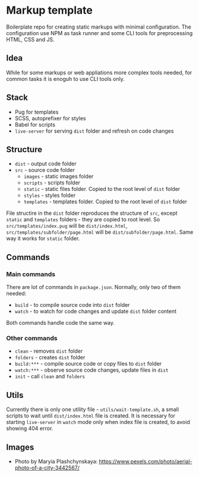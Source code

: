 # Markup template
Boilerplate repo for creating static markups with minimal configuration.
The configuration use NPM as task runner and some CLI tools for preprocessing HTML, CSS and JS.

## Idea
While for some markups or web appliations more complex tools needed, for common tasks it is enoguh to use CLI tools only.

## Stack
- Pug for templates
- SCSS, autoprefixer for styles
- Babel for scripts
- `live-server` for serving `dist` folder and refresh on code changes

## Structure
- `dist` - output code folder
- `src` - source code folder
  - `images` - static images folder
  - `scripts` - scripts folder
  - `static` - static files folder. Copied to the root level of `dist` folder
  - `styles` - styles folder
  - `templates` - templates folder. Copied to the root level of `dist` folder

File structire in the `dist` folder reproduces the structure of `src`, except `static` and `templates` folders - they are copied to root level. So `src/templates/index.pug` will be `dist/index.html`, `src/templates/subfolder/page.html` will be `dist/subfolder/page.html`. Same way it works for `static` folder.

## Commands

### Main commands
There are lot of commands in `package.json`. Normally, only two of them needed:
- `build` - to compile source code into `dist` folder
- `watch` - to watch for code changes and update `dist` folder content

Both commands handle code the same way.

### Other commands
- `clean` - removes `dist` folder
- `folders` - creates `dist` folder
- `build:***` - compile source code or copy files to `dist` folder
- `watch:***` - observe source code changes, update files in `dist`
- `init` - call `clean` and `folders`

## Utils
Currently there is only one utility file - `utils/wait-template.sh`, a small scripts to wait until `dist/index.html` file is created. It is necessary for starting `live-server` in `watch` mode only when index file is created, to avoid showing 404 error.

## Images
- Photo by Maryia Plashchynskaya: https://www.pexels.com/photo/aerial-photo-of-a-city-3442567/